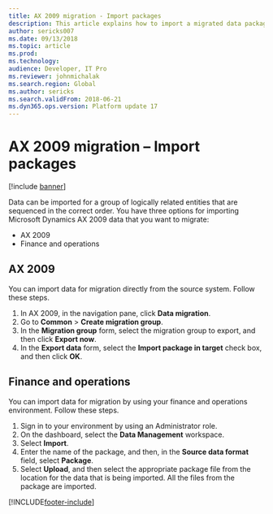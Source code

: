 ```yaml
---
title: AX 2009 migration - Import packages
description: This article explains how to import a migrated data package from Microsoft Dynamics AX 2009 into finance and operations.
author: sericks007
ms.date: 09/13/2018
ms.topic: article
ms.prod: 
ms.technology: 
audience: Developer, IT Pro
ms.reviewer: johnmichalak
ms.search.region: Global
ms.author: sericks
ms.search.validFrom: 2018-06-21
ms.dyn365.ops.version: Platform update 17
---
```


# AX 2009 migration – Import packages

[!include [banner](../includes/banner.md)]

Data can be imported for a group of logically related entities that are sequenced in the correct order. You have three options for importing Microsoft Dynamics AX 2009 data that you want to migrate:

- AX 2009
- Finance and operations

## AX 2009
You can import data for migration directly from the source system. Follow these steps.

1. In AX 2009, in the navigation pane, click **Data migration**.
2. Go to **Common** \> **Create migration group**.
3. In the **Migration group** form, select the migration group to export, and then click **Export now**.
4. In the **Export data** form, select the **Import package in target** check box, and then click **OK**.

## Finance and operations
You can import data for migration by using your finance and operations environment. Follow these steps.

1. Sign in to your environment by using an Administrator role.
2. On the dashboard, select the **Data Management** workspace.
3. Select **Import**.
4. Enter the name of the package, and then, in the **Source data format** field, select **Package**.
5. Select **Upload**, and then select the appropriate package file from the location for the data that is being imported. All the files from the package are imported.



[!INCLUDE[footer-include](../../../includes/footer-banner.md)]
